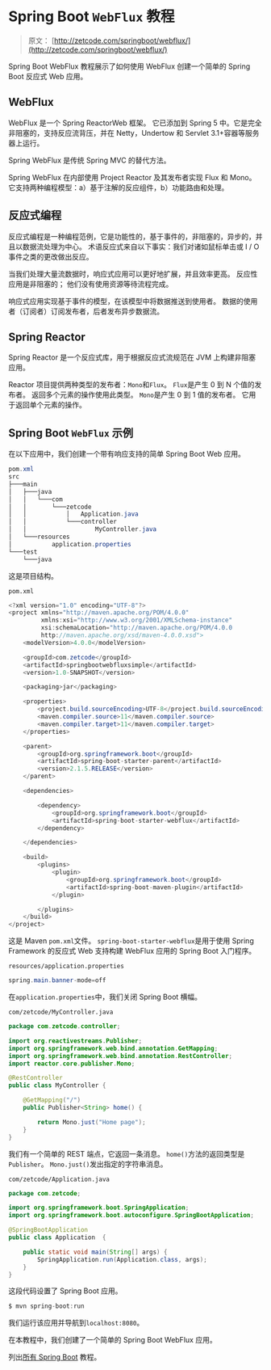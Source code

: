 # Spring Boot `WebFlux` 教程

> 原文： [http://zetcode.com/springboot/webflux/](http://zetcode.com/springboot/webflux/)

Spring Boot WebFlux 教程展示了如何使用 WebFlux 创建一个简单的 Spring Boot 反应式 Web 应用。

## WebFlux

WebFlux 是一个 Spring ReactorWeb 框架。 它已添加到 Spring 5 中。它是完全非阻塞的，支持反应流背压，并在 Netty，Undertow 和 Servlet 3.1+容器等服务器上运行。

Spring WebFlux 是传统 Spring MVC 的替代方法。

Spring WebFlux 在内部使用 Project Reactor 及其发布者实现 Flux 和 Mono。 它支持两种编程模型：a）基于注解的反应组件，b）功能路由和处理。

## 反应式编程

反应式编程是一种编程范例，它是功能性的，基于事件的，非阻塞的，异步的，并且以数据流处理为中心。 术语反应式来自以下事实：我们对诸如鼠标单击或 I / O 事件之类的更改做出反应。

当我们处理大量流数据时，响应式应用可以更好地扩展，并且效率更高。 反应性应用是非阻塞的； 他们没有使用资源等待流程完成。

响应式应用实现基于事件的模型，在该模型中将数据推送到使用者。 数据的使用者（订阅者）订阅发布者，后者发布异步数据流。

## Spring Reactor

Spring Reactor 是一个反应式库，用于根据反应式流规范在 JVM 上构建非阻塞应用。

Reactor 项目提供两种类型的发布者：`Mono`和`Flux`。 `Flux`是产生 0 到 N 个值的发布者。 返回多个元素的操作使用此类型。 `Mono`是产生 0 到 1 值的发布者。 它用于返回单个元素的操作。

## Spring Boot `WebFlux` 示例

在以下应用中，我们创建一个带有响应支持的简单 Spring Boot Web 应用。

```java
pom.xml
src
├───main
│   ├───java
│   │   └───com
│   │       └───zetcode
│   │           │   Application.java
│   │           └───controller
│   │                   MyController.java
│   └───resources
│           application.properties
└───test
    └───java

```

这是项目结构。

`pom.xml`

```java
<?xml version="1.0" encoding="UTF-8"?>
<project xmlns="http://maven.apache.org/POM/4.0.0"
         xmlns:xsi="http://www.w3.org/2001/XMLSchema-instance"
         xsi:schemaLocation="http://maven.apache.org/POM/4.0.0
         http://maven.apache.org/xsd/maven-4.0.0.xsd">
    <modelVersion>4.0.0</modelVersion>

    <groupId>com.zetcode</groupId>
    <artifactId>springbootwebfluxsimple</artifactId>
    <version>1.0-SNAPSHOT</version>

    <packaging>jar</packaging>

    <properties>
        <project.build.sourceEncoding>UTF-8</project.build.sourceEncoding>
        <maven.compiler.source>11</maven.compiler.source>
        <maven.compiler.target>11</maven.compiler.target>
    </properties>

    <parent>
        <groupId>org.springframework.boot</groupId>
        <artifactId>spring-boot-starter-parent</artifactId>
        <version>2.1.5.RELEASE</version>
    </parent>

    <dependencies>

        <dependency>
            <groupId>org.springframework.boot</groupId>
            <artifactId>spring-boot-starter-webflux</artifactId>
        </dependency>

    </dependencies>

    <build>
        <plugins>
            <plugin>
                <groupId>org.springframework.boot</groupId>
                <artifactId>spring-boot-maven-plugin</artifactId>
            </plugin>

        </plugins>
    </build>
</project>

```

这是 Maven `pom.xml`文件。 `spring-boot-starter-webflux`是用于使用 Spring Framework 的反应式 Web 支持构建 WebFlux 应用的 Spring Boot 入门程序。

`resources/application.properties`

```java
spring.main.banner-mode=off

```

在`application.properties`中，我们关闭 Spring Boot 横幅。

`com/zetcode/MyController.java`

```java
package com.zetcode.controller;

import org.reactivestreams.Publisher;
import org.springframework.web.bind.annotation.GetMapping;
import org.springframework.web.bind.annotation.RestController;
import reactor.core.publisher.Mono;

@RestController
public class MyController {

    @GetMapping("/")
    public Publisher<String> home() {

        return Mono.just("Home page");
    }
}

```

我们有一个简单的 REST 端点，它返回一条消息。 `home()`方法的返回类型是`Publisher`。 `Mono.just()`发出指定的字符串消息。

`com/zetcode/Application.java`

```java
package com.zetcode;

import org.springframework.boot.SpringApplication;
import org.springframework.boot.autoconfigure.SpringBootApplication;

@SpringBootApplication
public class Application  {

    public static void main(String[] args) {
        SpringApplication.run(Application.class, args);
    }
}

```

这段代码设置了 Spring Boot 应用。

```java
$ mvn spring-boot:run

```

我们运行该应用并导航到`localhost:8080`。

在本教程中，我们创建了一个简单的 Spring Boot WebFlux 应用。

列出[所有 Spring Boot](/all/#springboot) 教程。